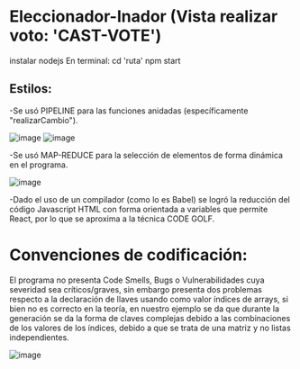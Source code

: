 # Eleccionador-Inador (Vista realizar voto: 'CAST-VOTE')
instalar nodejs
En terminal:
cd 'ruta'
npm start


## Estilos:
-Se usó PIPELINE para las funciones anidadas (específicamente "realizarCambio").

![image](https://github.com/Sommerfield3/Eleccionador-Inador/assets/104087488/ce98e414-39a1-498e-9e41-79ec389b8b08)
![image](https://github.com/Sommerfield3/Eleccionador-Inador/assets/104087488/1cc64096-7410-4013-8c00-c8014c37c78f)

-Se usó MAP-REDUCE para la selección de elementos de forma dinámica en el programa.

![image](https://github.com/Sommerfield3/Eleccionador-Inador/assets/104087488/4e15567c-fd48-4767-bf98-635484cb2b38)

-Dado el uso de un compilador (como lo es Babel) se logró la reducción del código Javascript HTML con forma orientada a variables que permite React, por lo que se aproxima a la técnica CODE GOLF.


# Convenciones de codificación:
El programa no presenta Code Smells, Bugs o Vulnerabilidades cuya severidad sea críticos/graves, sin embargo presenta dos problemas respecto
a la declaración de llaves usando como valor índices de arrays, si bien no es correcto en la teoría, en nuestro ejemplo se da que durante la generación se da la forma de claves complejas debido a las combinaciones de los valores de los índices, debido a que se trata de una matriz y no listas independientes.

![image](https://github.com/Sommerfield3/Eleccionador-Inador/assets/104087488/ab23ecfe-6d72-4c78-98d6-950b17daa7ab)

